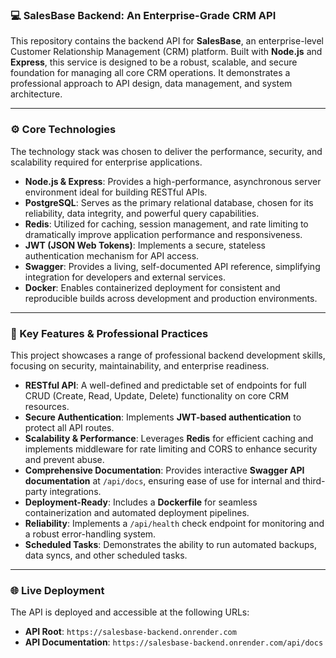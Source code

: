 ### 💻 SalesBase Backend: An Enterprise-Grade CRM API

This repository contains the backend API for **SalesBase**, an enterprise-level Customer Relationship Management (CRM) platform. Built with **Node.js** and **Express**, this service is designed to be a robust, scalable, and secure foundation for managing all core CRM operations. It demonstrates a professional approach to API design, data management, and system architecture.

---

### ⚙️ Core Technologies

The technology stack was chosen to deliver the performance, security, and scalability required for enterprise applications.

* **Node.js & Express**: Provides a high-performance, asynchronous server environment ideal for building RESTful APIs.
* **PostgreSQL**: Serves as the primary relational database, chosen for its reliability, data integrity, and powerful query capabilities.
* **Redis**: Utilized for caching, session management, and rate limiting to dramatically improve application performance and responsiveness.
* **JWT (JSON Web Tokens)**: Implements a secure, stateless authentication mechanism for API access.
* **Swagger**: Provides a living, self-documented API reference, simplifying integration for developers and external services.
* **Docker**: Enables containerized deployment for consistent and reproducible builds across development and production environments.

---

### 🚀 Key Features & Professional Practices

This project showcases a range of professional backend development skills, focusing on security, maintainability, and enterprise readiness.

* **RESTful API**: A well-defined and predictable set of endpoints for full CRUD (Create, Read, Update, Delete) functionality on core CRM resources.
* **Secure Authentication**: Implements **JWT-based authentication** to protect all API routes.
* **Scalability & Performance**: Leverages **Redis** for efficient caching and implements middleware for rate limiting and CORS to enhance security and prevent abuse.
* **Comprehensive Documentation**: Provides interactive **Swagger API documentation** at `/api/docs`, ensuring ease of use for internal and third-party integrations.
* **Deployment-Ready**: Includes a **Dockerfile** for seamless containerization and automated deployment pipelines.
* **Reliability**: Implements a `/api/health` check endpoint for monitoring and a robust error-handling system.
* **Scheduled Tasks**: Demonstrates the ability to run automated backups, data syncs, and other scheduled tasks.

---

### 🌐 Live Deployment

The API is deployed and accessible at the following URLs:

* **API Root**: `https://salesbase-backend.onrender.com`
* **API Documentation**: `https://salesbase-backend.onrender.com/api/docs`
